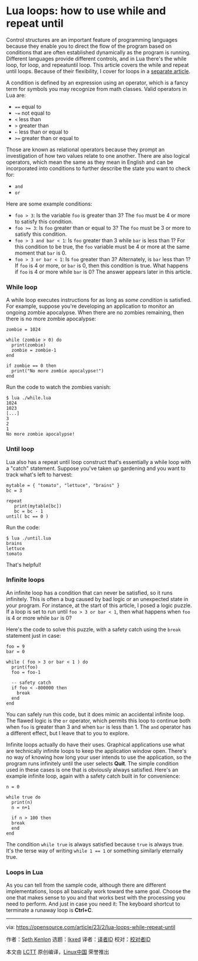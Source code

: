 [#]: subject: "Lua loops: how to use while and repeat until"
[#]: via: "https://opensource.com/article/23/2/lua-loops-while-repeat-until"
[#]: author: "Seth Kenlon https://opensource.com/users/seth"
[#]: collector: "lkxed"
[#]: translator: "geekpi"
[#]: reviewer: " "
[#]: publisher: " "
[#]: url: " "

Lua loops: how to use while and repeat until
======

Control structures are an important feature of programming languages because they enable you to direct the flow of the program based on conditions that are often established dynamically as the program is running. Different languages provide different controls, and in Lua there's the while loop, for loop, and repeatuntil loop. This article covers the while and repeat until loops. Because of their flexibility, I cover for loops in a [separate article][1].

A condition is defined by an expression using an operator, which is a fancy term for symbols you may recognize from math classes. Valid operators in Lua are:

- `==` equal to
- `~=` not equal to
- `<` less than
- `>` greater than
- `⇐` less than or equal to
- `>=` greater than or equal to

Those are known as relational operators because they prompt an investigation of how two values relate to one another. There are also logical operators, which mean the same as they mean in English and can be incorporated into conditions to further describe the state you want to check for:

- `and`
- `or`

Here are some example conditions:

- `foo > 3`: Is the variable `foo` is greater than 3? The `foo` must be 4 or more to satisfy this condition.
- `foo >= 3`: Is `foo` greater than or equal to 3? The `foo` must be 3 or more to satisfy this condition.
- `foo > 3 and bar < 1`: Is `foo` greater than 3 while `bar` is less than 1? For this condition to be true, the `foo` variable must be 4 or more at the same moment that `bar` is 0.
- `foo > 3 or bar < 1`: Is `foo` greater than 3? Alternately, is `bar` less than 1? If `foo` is 4 or more, or `bar` is 0, then this condition is true. What happens if `foo` is 4 or more while `bar` is 0? The answer appears later in this article.

### While loop

A while loop executes instructions for as long as _some condition_ is satisfied. For example, suppose you're developing an application to monitor an ongoing zombie apocalypse. When there are no zombies remaining, then there is no more zombie apocalypse:

```
zombie = 1024

while (zombie > 0) do
  print(zombie)
  zombie = zombie-1
end

if zombie == 0 then
  print("No more zombie apocalypse!")
end
```

Run the code to watch the zombies vanish:

```
$ lua ./while.lua
1024
1023
[...]
3
2
1
No more zombie apocalypse!
```

### Until loop

Lua also has a repeat until loop construct that's essentially a while loop with a "catch" statement. Suppose you've taken up gardening and you want to track what's left to harvest:

```
mytable = { "tomato", "lettuce", "brains" }
bc = 3

repeat
   print(mytable[bc])
   bc = bc - 1
until( bc == 0 )
```

Run the code:

```
$ lua ./until.lua
brains
lettuce
tomato
```

That's helpful!

### Infinite loops

An infinite loop has a condition that can never be satisfied, so it runs infinitely. This is often a bug caused by bad logic or an unexpected state in your program. For instance, at the start of this article, I posed a logic puzzle. If a loop is set to run until `foo > 3 or bar < 1`, then what happens when `foo` is 4 or more while `bar` is 0?

Here's the code to solve this puzzle, with a safety catch using the `break` statement just in case:

```
foo = 9
bar = 0

while ( foo > 3 or bar < 1 ) do
  print(foo)
  foo = foo-1

  -- safety catch
  if foo < -800000 then
    break
  end
end
```

You can safely run this code, but it does mimic an accidental infinite loop. The flawed logic is the `or` operator, which permits this loop to continue both when `foo` is greater than 3 and when `bar` is less than 1. The `and` operator has a different effect, but I leave that to you to explore.

Infinite loops actually do have their uses. Graphical applications use what are technically infinite loops to keep the application window open. There's no way of knowing how long your user intends to use the application, so the program runs infinitely until the user selects **Quit**. The simple condition used in these cases is one that is obviously always satisfied. Here's an example infinite loop, again with a safety catch built in for convenience:

```
n = 0

while true do
  print(n)
  n = n+1

  if n > 100 then
  break
  end
end
```

The condition `while true` is always satisfied because `true` is always true. It's the terse way of writing `while 1 == 1` or something similarly eternally true.

### Loops in Lua

As you can tell from the sample code, although there are different implementations, loops all basically work toward the same goal. Choose the one that makes sense to you and that works best with the processing you need to perform. And just in case you need it: The keyboard shortcut to terminate a runaway loop is **Ctrl+C**.

--------------------------------------------------------------------------------

via: https://opensource.com/article/23/2/lua-loops-while-repeat-until

作者：[Seth Kenlon][a]
选题：[lkxed][b]
译者：[译者ID](https://github.com/译者ID)
校对：[校对者ID](https://github.com/校对者ID)

本文由 [LCTT](https://github.com/LCTT/TranslateProject) 原创编译，[Linux中国](https://linux.cn/) 荣誉推出

[a]: https://opensource.com/users/seth
[b]: https://github.com/lkxed/
[1]: https://opensource.com/article/22/11/lua-for-loops
